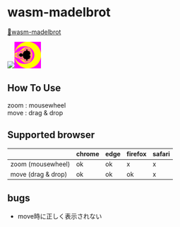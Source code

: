 
# wasm-madelbrot

[🔗wasm-madelbrot](https://wasm-mandelbrot.web.app/ "wasm-madelbrot")

<img src="https://upload.wikimedia.org/wikipedia/commons/1/1f/WebAssembly_Logo.svg" width="60">![マンデルブロ集合イメージ](image/thumbnail(60x60).png "thumbnail")

## How To Use

zoom : mousewheel<br>
move : drag & drop

## Supported browser



| |chrome|edge|firefox|safari|
|----| ---- | ----  |----| ---- |
|zoom (mousewheel)|ok|ok|x|x|
|move (drag & drop)|ok|ok|ok|x|

## bugs

- move時に正しく表示されない
